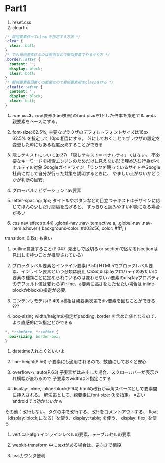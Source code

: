 # Part1

1. reset.css
1. clearfix
```css
/* 毎回要素作ってclearを指定する方法 */
.clear {
  clear: both;
}
/* でも毎回要素作るのは面倒なので擬似要素でやるやり方 */
.border::after {
  content: '';
  display: block;
  clear: both;
}
/* 擬似要素毎回書くの面倒なので擬似要素用のclassを作る */
.cleafix::after {
  content: '';
  display: block;
  clear: both;
}
```

1. rem
css3、root要素(html要素)のfont-sizeを1とした倍率を指定する
emは親要素をベースにする。
1. font-size: 62.5%;
主要なブラウザのデフォルトフォントサイズは16px
62.5% を指定して 10px 相当にする。
%にしておくことでブラウザの設定を変更した時にもある程度反映することができる


1. 隠しテキストについて(p.37)
「隠しテキスト＝ペナルティ」ではない。
不必要なキーワードを検索エンジンのためだけに見えない形で埋め込む行為がペナルティの対象
Googleガイドライン
「ランクを競っているサイトやGoogle社員に対して自分が行った対策を説明するときに、
やましい点がないかどうかが判断の目安」

1. グローバルナビゲーション
nav要素

1. letter-spacing: 1px;
タイトルやボタンなどの目立つテキストはデザインに応じてほんの少しだけ間隔を広げると、
すっきりと読みやすい印象になる場合が多い

1. css nav effect(p.44)
.global-nav .nav-item.active a,
.global-nav .nav-item a:hover {
  background-color: #d03c56;
  color: #fff;
}

transition: 0.15s;
も良い

1. outline意識すること(P.047)
見出しで区切る or sectionで区切る(sectionは見出しを持つことが推奨されている)

1. ブロックレベル要素とインライン要素(P.50)
HTML5でブロックレベル要素、インライン要素という分類は廃止
CSSのdisplayプロパティのあたいは要素の種類ごとに定められているのは変わらない
a要素のdisplayプロパティのデフォルト値は変わらずinline、a要素に高さをもたせたい場合は
inline-blockかblockの指定が必要。

1. コンテンツモデル(P.49)
a様相は親要素次第でdiv要素を囲むことができる
???

1. box-sizing
width/heightの指定がpadding, border を含めた値となるので、より直感的に%指定とかできる
```css
*, *::before, *::after {
  box-sizing: border-box;
}
```

1. datetime入れとくといいよ

1. line-height(P.56)
子要素にも適用されるので、数値にしておくと安心

1. overflow-y: auto(P.63)
子要素がはみ出した場合、スクロールバーが表示され横幅が変わるので
子要素のwidthは%指定にする

1. display: inline, inline-block(P.64)
htmlの改行が半角スペースとして要素間に挿入される。
解決策として、親要素にfont-size: 0;を指定。
※古いandroidでは効かないかも

その他：改行しない、タグの中で改行する、改行をコメントアウトする、
float（display: block;になる）を使う、display: table; を使う、
display: flex; を使う

1. vertical-align
インラインレベルの要素、テーブルセルの要素

1. webkit-transform
中にtextがある場合は、逆向きで相殺

1. cssカウンタ便利
